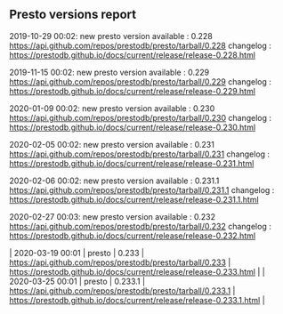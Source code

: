 ## Presto versions report

2019-10-29 00:02: new presto version available : 0.228 https://api.github.com/repos/prestodb/presto/tarball/0.228 changelog : https://prestodb.github.io/docs/current/release/release-0.228.html

2019-11-15 00:02: new presto version available : 0.229 https://api.github.com/repos/prestodb/presto/tarball/0.229 changelog : https://prestodb.github.io/docs/current/release/release-0.229.html

2020-01-09 00:02: new presto version available : 0.230 https://api.github.com/repos/prestodb/presto/tarball/0.230 changelog : https://prestodb.github.io/docs/current/release/release-0.230.html

2020-02-05 00:02: new presto version available : 0.231 https://api.github.com/repos/prestodb/presto/tarball/0.231 changelog : https://prestodb.github.io/docs/current/release/release-0.231.html

2020-02-06 00:02: new presto version available : 0.231.1 https://api.github.com/repos/prestodb/presto/tarball/0.231.1 changelog : https://prestodb.github.io/docs/current/release/release-0.231.1.html

2020-02-27 00:03: new presto version available : 0.232 https://api.github.com/repos/prestodb/presto/tarball/0.232 changelog : https://prestodb.github.io/docs/current/release/release-0.232.html

| 2020-03-19 00:01 | presto | 0.233 | https://api.github.com/repos/prestodb/presto/tarball/0.233 | https://prestodb.github.io/docs/current/release/release-0.233.html |
| 2020-03-25 00:01 | presto | 0.233.1 | https://api.github.com/repos/prestodb/presto/tarball/0.233.1 | https://prestodb.github.io/docs/current/release/release-0.233.1.html |

